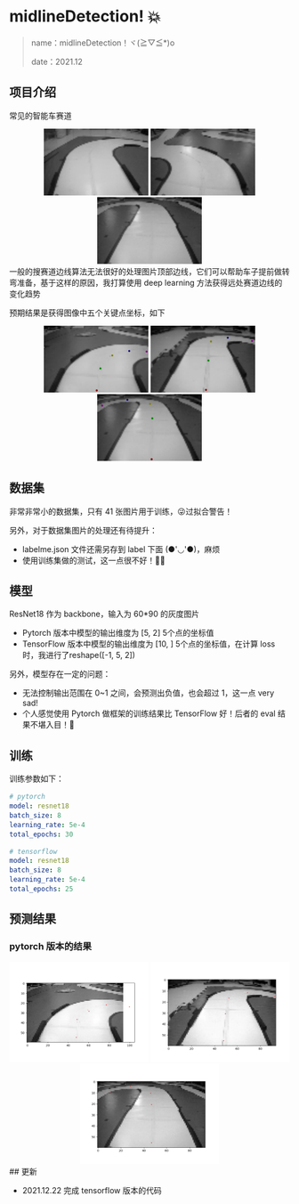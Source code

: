 # midlineDetection! 💥

> name：midlineDetection！ヾ(≧▽≦*)o
>
> date：2021.12

## 项目介绍

常见的智能车赛道

<div align="center">
    <img src="PyTorch\output\readme\001.png" height="120" width="188" >
    <img src="PyTorch\output\readme\012.png" height="120" width="188" >
    <img src="PyTorch\output\readme\032.png" height="120" width="188" >
</div>
一般的搜赛道边线算法无法很好的处理图片顶部边线，它们可以帮助车子提前做转弯准备，基于这样的原因，我打算使用 deep learning 方法获得远处赛道边线的变化趋势

预期结果是获得图像中五个关键点坐标，如下

<div align="center">
    <img src="PyTorch\output\readme\a1.png" height="120" width="188" >
    <img src="PyTorch\output\readme\a2.png" height="120" width="188" >
    <img src="PyTorch\output\readme\a3.png" height="120" width="188" >
</div>


## 数据集

非常非常小的数据集，只有 41 张图片用于训练，😜过拟合警告！

另外，对于数据集图片的处理还有待提升：

- labelme.json 文件还需另存到 label 下面 (●'◡'●)，麻烦
- 使用训练集做的测试，这一点很不好！😵‍💫

## 模型

ResNet18 作为 backbone，输入为 60*90 的灰度图片

- Pytorch 版本中模型的输出维度为 [5, 2] 5个点的坐标值
- TensorFlow 版本中模型的输出维度为 [10, ] 5个点的坐标值，在计算 loss 时，我进行了reshape([-1, 5, 2])

另外，模型存在一定的问题：

- 无法控制输出范围在 0~1 之间，会预测出负值，也会超过 1，这一点 very sad!
- 个人感觉使用 Pytorch 做框架的训练结果比 TensorFlow 好！后者的 eval 结果不堪入目！🤣

## 训练

训练参数如下：

```yaml
# pytorch
model: resnet18
batch_size: 8
learning_rate: 5e-4
total_epochs: 30
```

```yaml
# tensorflow
model: resnet18
batch_size: 8
learning_rate: 5e-4
total_epochs: 25
```



## 预测结果

### pytorch 版本的结果

<div align="center">
    <img src="PyTorch\output\readme\pred_output_000.png" height="180" width="250" >
    <img src="PyTorch\output\readme\pred_output_006.png" height="180" width="250" >
    <img src="PyTorch\output\readme\pred_output_032.png" height="180" width="250" >
</div>
## 更新

- 2021.12.22 完成 tensorflow 版本的代码

